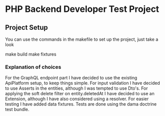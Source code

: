 # PHP Backend Developer Test Project
## Project Setup
You can use the commands in the makefile to set up the project, just take a look

make build
make fixtures

### Explanation of choices

For the GraphQL endpoint part I have decided to use the existing ApiPlatform setup, to keep things simple.
For input validation I have decided to use Asserts in the entities, although I was tempted to use Dto's.
For applying the soft delete filter on entity.deletedAt I have decided to use an Extension, although I have also considered using a resolver.
For easier testing I have added data fixtures.
Tests are done using the dama doctrine test bundle. 

